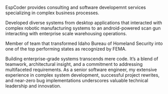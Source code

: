 EspCoder provides consulting and software developemnt services specializing in complex business processes.


Developed diverse systems from desktop applications that interacted with complex robotic manufacturing systems to an android-powered scan gun interacting with enterprise scale warehousing operations.

Member of team that transformed Idaho Bureau of Homeland Security into one of the top performing states as recognized by FEMA.

Building enterprise-grade systems transcends mere code. It’s a blend of teamwork, architectural insight, and a commitment to addressing multifaceted requirements. As a senior software engineer, my extensive experience in complex system development, successful project rewrites, and near-zero bug implementations underscores valuable technical leadership and innovation.